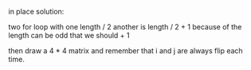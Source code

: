 in place solution:

two for loop with one length / 2 another is length / 2 + 1 because of the length can be odd that we should + 1

then draw a 4 * 4 matrix and remember that i and j are always flip each time.